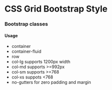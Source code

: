 # CSS Grid Bootstrap Style

### Bootstrap classes

#### Usage

* container
* container-fluid
* row
* col-lg supports 1200px width
* col-md supports >=992px
* col-sm supports >=768
* col-xs suppots <768
* no-gutters for zero padding and margin
